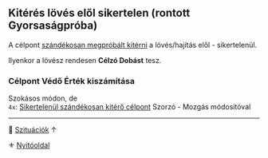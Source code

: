 ## Kitérés lövés elől sikertelen (rontott Gyorsaságpróba)

A célpont [szándékosan megpróbált kitérni](../075_tavharc_taktikak.md#szándékos-kitérés-lövés-elől) a lövés/hajítás elől - sikertelenül.

Ilyenkor a lövész rendesen **Célzó Dobást** tesz. 

### Célpont Védő Érték kiszámítása

Szokásos módon, de\
`4x`: [Sikertelenül szándékosan kitérő célpont](../073_tavharc_ve_szorzo.md#szorz%C3%B3---mozg%C3%A1s-m%C3%B3dos%C3%ADt%C3%B3-c%C3%A9lpont) Szorzó - Mozgás módosítóval

---

🔗 [Szituációk](../160_szituaciok.md) ↑

⚜️ [Nyitóoldal](../start.md#16-szitu%C3%A1ci%C3%B3k)
